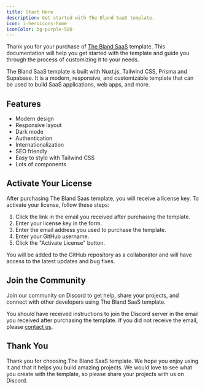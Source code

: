 ```yaml
---
title: Start Here
description: Get started with The Bland SaaS template.
icon: i-heroicons-home
iconColor: bg-purple-500
---
```


Thank you for your purchase of [The Bland SaaS](https://www.theblandsaas.com) template. This documentation will help you get started with the template and guide you through the process of customizing it to your needs.

The Bland SaaS template is built with Nuxt.js, Tailwind CSS, Prisma and Supabase. It is a modern, responsive, and customizable template that can be used to build SaaS applications, web apps, and more.

## Features

- Modern design
- Responsive layout
- Dark mode
- Authentication
- Internationalization
- SEO friendly
- Easy to style with Tailwind CSS
- Lots of components

## Activate Your License

After purchasing The Bland Saas template, you will receive a license key. To activate your license, follow these steps:

1. Click the link in the email you received after purchasing the template.
2. Enter your license key in the form.
3. Enter the email address you used to purchase the template.
4. Enter your GitHub username.
5. Click the "Activate License" button.

You will be added to the GitHub repository as a collaborator and will have access to the latest updates and bug fixes.

## Join the Community

Join our community on Discord to get help, share your projects, and connect with other developers using The Bland SaaS template.

You should have received instructions to join the Discord server in the email you received after purchasing the template. If you did not receive the email, please [contact us](mailto:info@theblandsaas.com).

## Thank You

Thank you for choosing The Bland SaaS template. We hope you enjoy using it and that it helps you build amazing projects. We would love to see what you create with the template, so please share your projects with us on Discord.